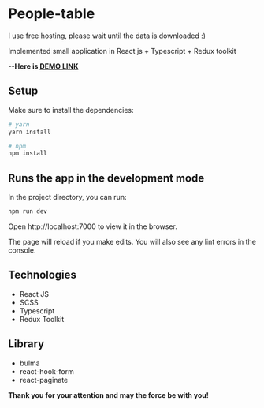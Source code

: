 # People-table
I use free hosting, please wait until the data is downloaded :)

Implemented small application in React js + Typescript + Redux toolkit

**--Here is [DEMO LINK](https://Anton-Liada.github.io/People-table/)**

## Setup

Make sure to install the dependencies:

```bash
# yarn
yarn install

# npm
npm install
```

## Runs the app in the development mode

In the project directory, you can run:

```bash
npm run dev
```

Open http://localhost:7000 to view it in the browser.

The page will reload if you make edits.
You will also see any lint errors in the console.

## Technologies
- React JS
- SCSS
- Typescript
- Redux Toolkit

## Library
- bulma
- react-hook-form
- react-paginate

**Thank you for your attention and may the force be with you!**
